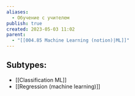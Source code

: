 ```yaml
---
aliases:
  - Обучение с учителем
publish: true
created: 2023-05-03 11:02
parent:
  - "[[004.85 Machine Learning (notion)|ML]]"
---
```






## Subtypes:
- [[Classification ML]] 
- [[Regression (machine learning)]]



